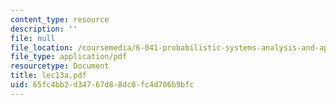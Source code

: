 ```yaml
---
content_type: resource
description: ''
file: null
file_location: /coursemedia/6-041-probabilistic-systems-analysis-and-applied-probability-spring-2006/65fc4bb2d34767d88dc0fc4d706b9bfc_lec13a.pdf
file_type: application/pdf
resourcetype: Document
title: lec13a.pdf
uid: 65fc4bb2-d347-67d8-8dc0-fc4d706b9bfc
---
```

